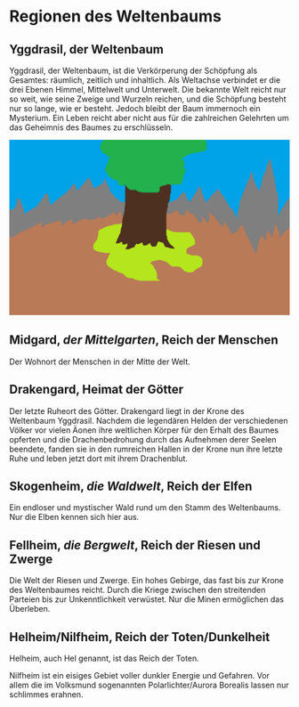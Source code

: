 # Regionen des Weltenbaums

## Yggdrasil, der Weltenbaum
Yggdrasil, der Weltenbaum, ist die Verkörperung der Schöpfung als Gesamtes: räumlich, zeitlich und inhaltlich. Als Weltachse verbindet er die drei Ebenen Himmel, Mittelwelt und Unterwelt. Die bekannte Welt reicht nur so weit, wie seine Zweige und Wurzeln reichen, und die Schöpfung besteht nur so lange, wie er besteht. Jedoch bleibt der Baum immernoch ein Mysterium. Ein Leben reicht aber nicht aus für die zahlreichen Gelehrten um das Geheimnis des Baumes zu erschlüsseln.

![Hier sollte eigentlich nen Bild sein. LEL](/pages/public/MAPIdee.png "Kleine Visualisierung.")

## Midgard, *der Mittelgarten*, Reich der Menschen
Der Wohnort der Menschen in der Mitte der Welt.

## Drakengard, Heimat der Götter
Der letzte Ruheort des Götter. Drakengard liegt in der Krone des Weltenbaum Yggdrasil. Nachdem die legendären Helden der verschiedenen Völker vor vielen Äonen ihre weltlichen Körper für den Erhalt des Baumes opferten und die Drachenbedrohung durch das Aufnehmen derer Seelen beendete, fanden sie in den rumreichen Hallen in der Krone nun ihre letzte Ruhe und leben jetzt dort mit ihrem Drachenblut.

## Skogenheim, *die Waldwelt*, Reich der Elfen
Ein endloser und mystischer Wald rund um den Stamm des Weltenbaums. Nur die Elben kennen sich hier aus.

## Fellheim, *die Bergwelt*, Reich der Riesen und Zwerge
Die Welt der Riesen und Zwerge. Ein hohes Gebirge, das fast bis zur Krone des Weltenbaumes reicht. Durch die Kriege zwischen den streitenden Parteien bis zur Unkenntlichkeit verwüstet. Nur die Minen ermöglichen das Überleben.

## Helheim/Nilfheim, Reich der Toten/Dunkelheit
Helheim, auch Hel genannt, ist das Reich der Toten.

Nilfheim ist ein eisiges Gebiet voller dunkler Energie und Gefahren. Vor allem die im Volksmund sogenannten Polarlichter/Aurora Borealis lassen nur schlimmes erahnen.
